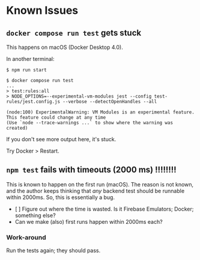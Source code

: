 # Known Issues


## `docker compose run test` gets stuck

This happens on macOS (Docker Desktop 4.0).

In another terminal:

```
$ npm run start
```

```
$ docker compose run test
...
> test:rules:all
> NODE_OPTIONS=--experimental-vm-modules jest --config test-rules/jest.config.js --verbose --detectOpenHandles --all

(node:100) ExperimentalWarning: VM Modules is an experimental feature. This feature could change at any time
(Use `node --trace-warnings ...` to show where the warning was created)
```

If you don't see more output here, it's stuck.

Try Docker > Restart.


## `npm test` fails with timeouts (2000 ms) ‼️‼️‼️‼️

This is known to happen on the first run (macOS). The reason is not known, and the author keeps thinking that *any* backend test should be runnable within 2000ms. So, this is essentially a bug.

- [ ] Figure out where the time is wasted. Is it Firebase Emulators; Docker; something else? 
- Can we make (also) first runs happen within 2000ms each?

### Work-around

Run the tests again; they should pass.
